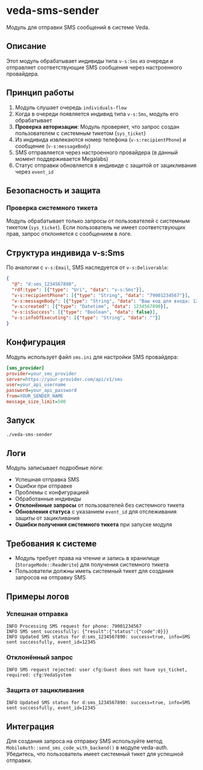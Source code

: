 # veda-sms-sender

Модуль для отправки SMS сообщений в системе Veda.

## Описание

Этот модуль обрабатывает индивиды типа `v-s:Sms` из очереди и отправляет соответствующие SMS сообщения через настроенного провайдера.

## Принцип работы

1. Модуль слушает очередь `individuals-flow`
2. Когда в очереди появляется индивид типа `v-s:Sms`, модуль его обрабатывает  
3. **Проверка авторизации**: Модуль проверяет, что запрос создан пользователем с системным тикетом (`sys_ticket`)
4. Из индивида извлекаются номер телефона (`v-s:recipientPhone`) и сообщение (`v-s:messageBody`)
5. SMS отправляется через настроенного провайдера (в данный момент поддерживается Megalabs)
6. Статус отправки обновляется в индивиде с защитой от зацикливания через `event_id`

## Безопасность и защита

### Проверка системного тикета
Модуль обрабатывает только запросы от пользователей с системным тикетом (`sys_ticket`). Если пользователь не имеет соответствующих прав, запрос отклоняется с сообщением в логе.

## Структура индивида v-s:Sms

По аналогии с `v-s:Email`, SMS наследуется от `v-s:Deliverable`:

```json
{
  "@": "d:sms_1234567890",
  "rdf:type": [{"type": "Uri", "data": "v-s:Sms"}],
  "v-s:recipientPhone": [{"type": "String", "data": "79001234567"}],
  "v-s:messageBody": [{"type": "String", "data": "Ваш код для входа: 1234"}],
  "v-s:created": [{"type": "Datetime", "data": 1234567890}],
  "v-s:isSuccess": [{"type": "Boolean", "data": false}],
  "v-s:infoOfExecuting": [{"type": "String", "data": ""}]
}
```

## Конфигурация

Модуль использует файл `sms.ini` для настройки SMS провайдера:

```ini
[sms_provider]
provider=your_sms_provider
server=https://your-provider.com/api/v1/sms
user=your_api_username
password=your_api_password
from=YOUR_SENDER_NAME
message_size_limit=500
```

## Запуск

```bash
./veda-sms-sender
```

## Логи

Модуль записывает подробные логи:
- Успешная отправка SMS
- Ошибки при отправке  
- Проблемы с конфигурацией
- Обработанные индивиды
- **Отклонённые запросы** от пользователей без системного тикета
- **Обновления статуса** с указанием `event_id` для отслеживания защиты от зацикливания
- **Ошибки получения системного тикета** при запуске модуля

## Требования к системе

- Модуль требует права на чтение и запись в хранилище (`StorageMode::ReadWrite`) для получения системного тикета
- Пользователи должны иметь системный тикет для создания запросов на отправку SMS

## Примеры логов

### Успешная отправка
```
INFO Processing SMS request for phone: 79001234567
INFO SMS sent successfully: {"result":{"status":{"code":0}}}
INFO Updated SMS status for d:sms_1234567890: success=true, info=SMS sent successfully, event_id=12345
```

### Отклонённый запрос
```
INFO SMS request rejected: user cfg:Guest does not have sys_ticket, required: cfg:VedaSystem
```

### Защита от зацикливания
```
INFO Updated SMS status for d:sms_1234567890: success=true, info=SMS sent successfully, event_id=12345
```

## Интеграция

Для создания запроса на отправку SMS используйте метод `MobileAuth::send_sms_code_with_backend()` в модуле veda-auth. Убедитесь, что пользователь имеет системный тикет для успешной отправки.
